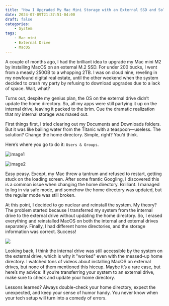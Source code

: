 ```yaml
---
title: "How I Upgraded My Mac Mini Storage with an External SSD and Solved the Home Directory Issue"
date: 2024-07-09T21:37:51-04:00
draft: false
categories: 
    - System
tags: 
    - Mac mini
    - External Drive
    - MacOS
---
```


A couple of months ago, I had the brilliant idea to upgrade my Mac mini M2 by installing MacOS on an external M.2 SSD. For under 200 bucks, I went from a measly 250GB to a whopping 2TB. I was on cloud nine, reveling in my newfound digital real estate, until the other weekend when the system decided to crash my party by refusing to download upgrades due to a lack of space. Wait, what?

Turns out, despite my genius plan, the OS on the external drive didn’t update the home directory. So, all my apps were still partying it up on the internal drive, leaving it packed to the brim. Cue the dramatic realization that my internal storage was maxed out.

First things first, I tried clearing out my Documents and Downloads folders. But it was like bailing water from the Titanic with a teaspoon—useless. The solution? Change the home directory. Simple, right? You’d think.

Here’s where you go to do it: `Users & Groups`.

![image1](app://0e68ac1fe83e5c79e82d0b7f61f92bb563bb/Users/ihelio/Documents/Zettelkasten/Pasted%20image%2020240708204503.png?1720485903633)

![image2](app://0e68ac1fe83e5c79e82d0b7f61f92bb563bb/Users/ihelio/Documents/Zettelkasten/Pasted%20image%2020240708204535.png?1720485935887)

Easy peasy. Except, my Mac threw a tantrum and refused to restart, getting stuck on the loading screen. After some frantic Googling, I discovered this is a common issue when changing the home directory. Brilliant. I managed to log in via safe mode, and somehow the home directory was updated, but the regular mode was still broken.

At this point, I decided to go nuclear and reinstall the system. My theory? The problem started because I transferred my system from the internal drive to the external drive without updating the home directory. So, I erased everything and reinstalled MacOS on both the internal and external drives separately. Finally, I had different home directories, and the storage information was correct. Success!

![](https://i.imgur.com/nhdRArq.png)

Looking back, I think the internal drive was still accessible by the system on the external drive, which is why it "worked" even with the messed-up home directory. I watched tons of videos about installing MacOS on external drives, but none of them mentioned this hiccup. Maybe it’s a rare case, but here’s my advice: if you’re transferring your system to an external drive, make sure to check and update your home directory.

Lessons learned? Always double-check your home directory, expect the unexpected, and keep your sense of humor handy. You never know when your tech setup will turn into a comedy of errors.
